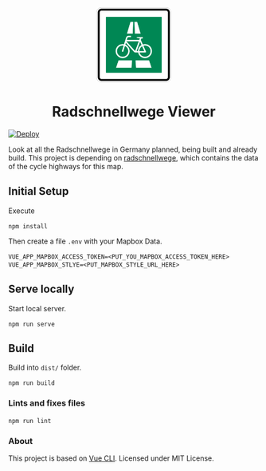 <div align="center">
    <img src="public/assets/radschnellwege-logo.svg" width="150">
    <h1>Radschnellwege Viewer</h1>
</div>

[![Deploy](https://github.com/ohrie/radschnellwege-viewer/actions/workflows/deploy.yml/badge.svg)](https://github.com/ohrie/radschnellwege-viewer/actions/workflows/deploy.yml)

Look at all the Radschnellwege in Germany planned, being built and already build. This project is depending on [radschnellwege](https://github.com/ohrie/radschnellwege), which contains the data of the cycle highways for this map.

## Initial Setup
Execute
```
npm install
```
Then create a file `.env` with your Mapbox Data.
```
VUE_APP_MAPBOX_ACCESS_TOKEN=<PUT_YOU_MAPBOX_ACCESS_TOKEN_HERE>
VUE_APP_MAPBOX_STLYE=<PUT_MAPBOX_STYLE_URL_HERE>
```

## Serve locally

Start local server.
```
npm run serve
```

## Build
Build into `dist/` folder.
```
npm run build
```

### Lints and fixes files
```
npm run lint
```

### About
This project is based on [Vue CLI](https://cli.vuejs.org/).
Licensed under MIT License.